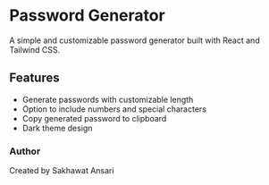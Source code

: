 # Password Generator

A simple and customizable password generator built with React and Tailwind CSS.

## Features

- Generate passwords with customizable length
- Option to include numbers and special characters
- Copy generated password to clipboard
- Dark theme design

### Author
Created by Sakhawat Ansari